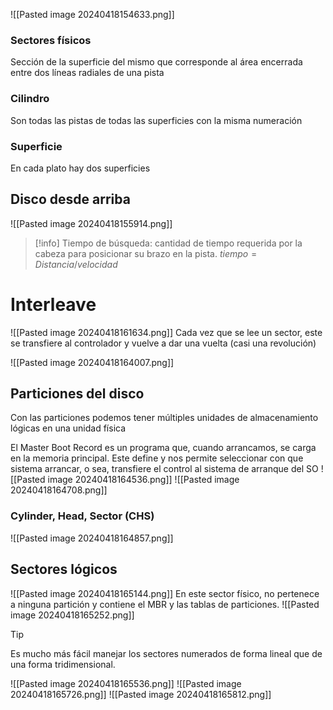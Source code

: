 ![[Pasted image 20240418154633.png]]
### Sectores físicos
Sección de la superficie del mismo que corresponde al área encerrada entre dos líneas radiales de una pista 
### Cilindro
Son todas las pistas de todas las superficies con la misma numeración
### Superficie
En cada plato hay dos superficies
## Disco desde arriba
![[Pasted image 20240418155914.png]]
>[!info]
>Tiempo de búsqueda: cantidad de tiempo requerida por la cabeza para posicionar su brazo en la pista. 
>$tiempo = Distancia/velocidad$

# Interleave
![[Pasted image 20240418161634.png]]
Cada vez que se lee un sector, este se transfiere al controlador y vuelve a dar una vuelta (casi una revolución)

![[Pasted image 20240418164007.png]]
## Particiones del disco
Con las particiones podemos tener múltiples unidades de almacenamiento lógicas en una unidad física

El Master Boot Record es un programa que, cuando arrancamos, se carga en la memoria principal. Este define y nos permite seleccionar con que sistema arrancar, o sea, transfiere el control al sistema de arranque del SO
![[Pasted image 20240418164536.png]]
![[Pasted image 20240418164708.png]]
### Cylinder, Head, Sector (CHS)
![[Pasted image 20240418164857.png]]
## Sectores lógicos
![[Pasted image 20240418165144.png]]
En este sector físico, no pertenece a ninguna partición y contiene el MBR y las tablas de particiones.
![[Pasted image 20240418165252.png]]
>[!tip]
Es mucho más fácil manejar los sectores numerados de forma lineal que de una forma tridimensional.

![[Pasted image 20240418165536.png]]
![[Pasted image 20240418165726.png]]
![[Pasted image 20240418165812.png]]
